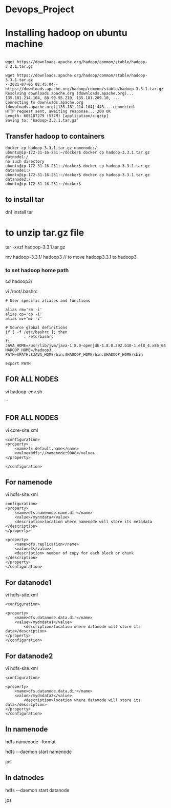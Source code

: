 # Devops_Project

# Installing hadoop on ubuntu machine
```

wget https://downloads.apache.org/hadoop/common/stable/hadoop-3.3.1.tar.gz
```
```
wget https://downloads.apache.org/hadoop/common/stable/hadoop-3.3.1.tar.gz
--2021-07-05 02:45:04--  https://downloads.apache.org/hadoop/common/stable/hadoop-3.3.1.tar.gz
Resolving downloads.apache.org (downloads.apache.org)... 135.181.214.104, 88.99.95.219, 135.181.209.10, ...
Connecting to downloads.apache.org (downloads.apache.org)|135.181.214.104|:443... connected.
HTTP request sent, awaiting response... 200 OK
Length: 605187279 (577M) [application/x-gzip]
Saving to: ‘hadoop-3.3.1.tar.gz’
```

## Transfer hadoop to containers

```
docker cp hadoop-3.3.1.tar.gz namenode:/
ubuntu@ip-172-31-16-251:~/docker$ docker cp hadoop-3.3.1.tar.gz datnode1:/
no such directory
ubuntu@ip-172-31-16-251:~/docker$ docker cp hadoop-3.3.1.tar.gz datanode1:/
ubuntu@ip-172-31-16-251:~/docker$ docker cp hadoop-3.3.1.tar.gz datanode2:/
ubuntu@ip-172-31-16-251:~/docker$ 

```
## to install tar

dnf install tar

# to unzip tar.gz file

tar -xvzf hadoop-3.3.1.tar.gz

mv hadoop-3.3.1/ hadoop3  // to move hadoop3.3.1 to hadoop3


### to set hadoop home path

cd hadoop3/

vi /root/.bashrc

```
# User specific aliases and functions

alias rm='rm -i'
alias cp='cp -i'
alias mv='mv -i'

# Source global definitions
if [ -f /etc/bashrc ]; then
        . /etc/bashrc
fi
JAVA_HOME=/usr/lib/jvm/java-1.8.0-openjdk-1.8.0.292.b10-1.el8_4.x86_64
HADOOP_HOME=/hadoop3
PATH=$PATH:$JAVA_HOME/bin:$HADOOP_HOME/bin:$HADOOP_HOME/sbin

export PATH

```
## FOR ALL NODES

vi hadoop-env.sh

``


## FOR ALL NODES

vi core-site.xml

```
<configuration>
<property>
	<name>fs.default.name</name>
	<value>hdfs://namenode:9000</value>
</property>

</configuration>

```
## For namenode 

vi hdfs-site.xml

```
configuration>
<property>
	<name>dfs.namenode.name.dir</name>
	<value>/mynndata</value>
	<description>location where namenode will store its metadata </description>
</property>

<property>
	<name>dfs.replication</name>
	<value>3</value>
	<description> number of copy for each block or chunk </description>
</property>
</configuration>

```

## For datanode1

vi hdfs-site.xml

```
<configuration>

<property>
	<name>dfs.datanode.data.dir</name>
	<value>/mydndata1</value>
        <description>location where datanode will store its data</description>
</property>
</configuration>

```
## For datanode2

vi hdfs-site.xml

```
<configuration>

<property>
	<name>dfs.datanode.data.dir</name>
	<value>/mydndata2</value>
        <description>location where datanode will store its data</description>
</property>
</configuration>

```
## In namenode 

hdfs  namenode  -format

hdfs  --daemon  start namenode 

jps

## In datnodes

hdfs  --daemon  start datanode 

jps








